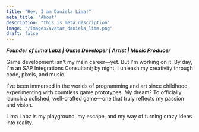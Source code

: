```yaml
---
title: "Hey, I am Daniela Lima!"
meta_title: "About"
description: "this is meta description"
image: "/images/avatar_daniela_lima.png"
draft: false
---
```


 **_Founder of Lima Labz | Game Developer | Artist | Music Producer_**

Game development isn't my main career—yet. But I'm working on it. By day, I'm an SAP Integrations Consultant; by night, I unleash my creativity through code, pixels, and music.

I've been immersed in the worlds of programming and art since childhood, experimenting with countless game prototypes. My dream? To officially launch a polished, well-crafted game—one that truly reflects my passion and vision.

Lima Labz is my playground, my escape, and my way of turning crazy ideas into reality.

